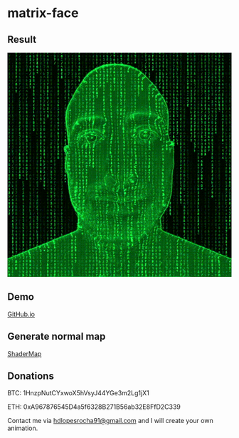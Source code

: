# matrix-face

## Result ##
![Result](/out.gif)

## Demo ##
[GitHub.io](https://hdlopesrocha.github.io/matrix-face/)

## Generate normal map ##
[ShaderMap](https://shadermap.com/home/)

## Donations ##

BTC: 1HnzpNutCYxwoX5hVsyJ44YGe3m2Lg1jX1

ETH: 0xA967876545D4a5f6328B271B56ab32E8FfD2C339

Contact me via hdlopesrocha91@gmail.com and I will create your own animation.
